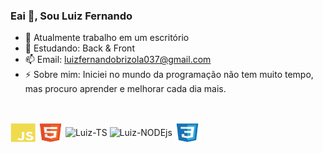 ### Eai 👋, Sou Luiz Fernando

- 🔭 Atualmente trabalho em um escritório
- 🌱 Estudando: Back & Front
- 📫 Email: luizfernandobrizola037@gmail.com
- ⚡ Sobre mim: Iniciei no mundo da programação não tem muito tempo, mas procuro aprender e melhorar cada dia mais.

##

<div style="display: inline_block"><br>
  
  <img align="center" alt="Luiz-JS" height="30" width="40" src="https://raw.githubusercontent.com/devicons/devicon/master/icons/javascript/javascript-plain.svg">

  <img align="center" alt="Luiz-HTML" height="30" width="40" src="https://raw.githubusercontent.com/devicons/devicon/master/icons/html5/html5-original.svg">
  
 <img align="center" alt="Luiz-TS" height="30" width="40" src="https://cdn.jsdelivr.net/gh/devicons/devicon/icons/typescript/typescript-plain.svg" />
  
<img align="center" alt="Luiz-NODEjs" height="30" width="40" src="https://cdn.jsdelivr.net/gh/devicons/devicon/icons/nodejs/nodejs-original.svg" />  
  
 <img align="center" alt="Luiz-CSS" height="30" width="40" src="https://raw.githubusercontent.com/devicons/devicon/master/icons/css3/css3-original.svg">
  
  </div>
